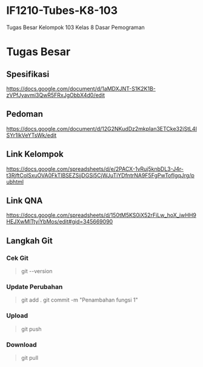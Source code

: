 # IF1210-Tubes-K8-103
Tugas Besar Kelompok 103 Kelas 8 Dasar Pemograman

# Tugas Besar

## Spesifikasi

https://docs.google.com/document/d/1aMDXJNT-S1K2K1B-zVPfJyavmi3QwR5FRxJgObbX4d0/edit

## Pedoman

https://docs.google.com/document/d/12G2NKudDz2mkpIan3ETCke32jStL4ISYr1IkVeYTsWk/edit

## Link Kelompok

https://docs.google.com/spreadsheets/d/e/2PACX-1vRuj5knbDL3-J4r-t3RjftColSxuOVA0FkTIBSEZSjjDGSi5CjWJuTiYDfntrNA9F5FgPwTofIgqJrg/pubhtml

## Link QNA

https://docs.google.com/spreadsheets/d/150tM5KS0iX52rFiLw_hoX_iwHH9HEJXwMlTtyiYbMos/edit#gid=345669090

## Langkah Git

### Cek Git
> git --version
### Update Perubahan
> git add .
> git commit -m "Penambahan fungsi 1"

### Upload
> git push

### Download
> git pull